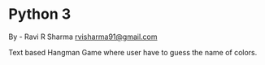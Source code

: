 # Python 3
By - Ravi R Sharma
rvisharma91@gmail.com

Text based Hangman Game where user have to guess the name of colors.